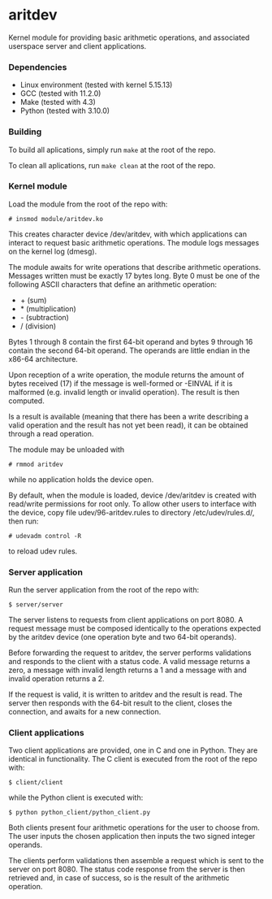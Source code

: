 # aritdev
Kernel module for providing basic arithmetic operations, and associated userspace server and client applications.

### Dependencies
- Linux environment (tested with kernel 5.15.13)
- GCC (tested with 11.2.0)
- Make (tested with 4.3)
- Python (tested with 3.10.0)

### Building
To build all aplications, simply run
`make`
at the root of the repo.

To clean all aplications, run
`make clean`
at the root of the repo.

### Kernel module
Load the module from the root of the repo with:

`# insmod module/aritdev.ko`

This creates character device /dev/aritdev, with which applications can interact to request basic arithmetic operations. The module logs messages on the kernel log (dmesg).

The module awaits for write operations that describe arithmetic operations. Messages written must be exactly 17 bytes long. Byte 0 must be one of the following ASCII characters that define an arithmetic operation:
- \+ (sum)
- \* (multiplication)
- \- (subtraction)
- \/ (division)

Bytes 1 through 8 contain the first 64-bit operand and bytes 9 through 16 contain the second 64-bit operand. The operands are little endian in the x86-64 architecture.

Upon reception of a write operation, the module returns the amount of bytes received (17) if the message is well-formed or -EINVAL if it is malformed (e.g. invalid length or invalid operation). The result is then computed.

Is a result is available (meaning that there has been a write describing a valid operation and the result has not yet been read), it can be obtained through a read operation.

The module may be unloaded with

`# rmmod aritdev`

while no application holds the device open.

By default, when the module is loaded, device /dev/aritdev is created with read/write permissions for root only. To allow other users to interface with the device, copy file udev/96-aritdev.rules to directory /etc/udev/rules.d/, then run:

`# udevadm control -R`

to reload udev rules.

### Server application
Run the server application from the root of the repo with:

`$ server/server`

The server listens to requests from client applications on port 8080.
A request message must be composed identically to the operations expected by the aritdev device (one operation byte and two 64-bit operands).

Before forwarding the request to aritdev, the server performs validations and responds to the client with a status code. A valid message returns a zero, a message with invalid length returns a 1 and a message with and invalid operation returns a 2.

If the request is valid, it is written to aritdev and the result is read. The server then responds with the 64-bit result to the client, closes the connection, and awaits for a new connection.

### Client applications
Two client applications are provided, one in C and one in Python.
They are identical in functionality.
The C client is executed from the root of the repo with:

`$ client/client`

while the Python client is executed with:

`$ python python_client/python_client.py`

Both clients present four arithmetic operations for the user to choose from.
The user inputs the chosen application then inputs the two signed integer operands.

The clients perform validations then assemble a request which is sent to the server on port 8080.
The status code response from the server is then retrieved and, in case of success, so is the result of the arithmetic operation.
